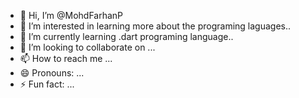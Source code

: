 - 👋 Hi, I’m @MohdFarhanP
- 👀 I’m interested in learning more about the programing laguages..
- 🌱 I’m currently learning .dart programing language..
- 💞️ I’m looking to collaborate on ...
- 📫 How to reach me ...
- 😄 Pronouns: ...
- ⚡ Fun fact: ...

<!---
MohdFarhanP/MohdFarhanP is a ✨ special ✨ repository because its `README.md` (this file) appears on your GitHub profile.
You can click the Preview link to take a look at your changes.
--->
